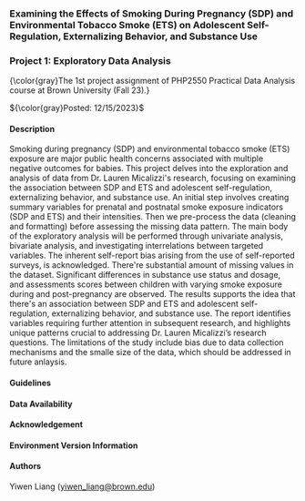 ### Examining the Effects of Smoking During Pregnancy (SDP) and Environmental Tobacco Smoke (ETS) on Adolescent Self-Regulation, Externalizing Behavior, and Substance Use

### Project 1: Exploratory Data Analysis

{\color{gray}The 1st project assignment of PHP2550 Practical Data Analysis course at Brown University (Fall 23).}

${\color{gray}Posted: 12/15/2023}$

#### Description

Smoking during pregnancy (SDP) and environmental tobacco smoke (ETS) exposure are major public health concerns associated with multiple negative outcomes for babies. This project delves into the exploration and analysis of data from Dr. Lauren Micalizzi's research, focusing on examining the association between SDP and ETS and adolescent self-regulation, externalizing behavior, and substance use. An initial step involves creating summary variables for prenatal and postnatal smoke exposure indicators (SDP and ETS) and their intensities. Then we pre-process the data (cleaning and formatting) before assessing the missing data pattern. The main body of the exploratory analysis will be performed through univariate analysis, bivariate analysis, and investigating interrelations between targeted variables. The inherent self-report bias arising from the use of self-reported surveys, is acknowledged. There're substantial amount of missing values in the dataset. Significant differences in substance use status and dosage, and assessments scores between children with varying smoke exposure during and post-pregnancy are observed. The results supports the idea that there's an association between SDP and ETS and adolescent self-regulation, externalizing behavior, and substance use. The report identifies variables requiring further attention in subsequent research, and highlights unique patterns crucial to addressing Dr. Lauren Micalizzi’s research questions. The limitations of the study include bias due to data collection mechanisms and the smalle size of the data, which should be addressed in future anlaysis.

#### Guidelines



#### Data Availability



#### Acknowledgement



#### Environment Version Information



#### Authors

Yiwen Liang (yiwen_liang@brown.edu)

